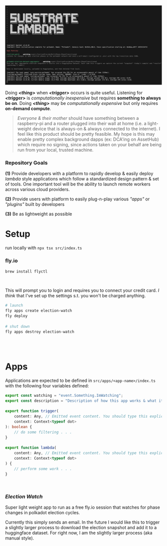 ![Title](./res/thumbnail.png)

Doing ***\<thing\>*** when ***\<trigger\>*** occurs is quite useful. Listening for ***\<trigger\>*** is *computationally inexpensive* but requires **something to always be on**. Doing ***\<thing\>*** may be *computationally expensive* but only requires **on-demand compute**.

> *Everyone & their mother* should have something between a raspberry-pi and a router plugged into their wall at home (i.e. a light-weight device that is always-on & always connected to the internet). I feel like this product should be pretty feasible. My hope is this may enable pretty complex background dapps (ex: DCA'ing on AssetHub) which require no signing, since actions taken on your behalf are being run from your local, trusted machine.

### Repository Goals

**(1)** Provide developers with a platform to rapidly develop & easily deploy *lambda* style applications which follow a standardized design pattern & set of tools. One important tool will be the ability to launch remote workers across various cloud providers.

**(2)** Provide users with platform to easily plug-n-play various *"apps"* or *"plugins"* built by developers

**(3)** Be as lightweight as possible

# Setup
run locally with `npx tsx src/index.ts`

### **fly.io**
```
brew install flyctl
```

<br>

This will prompt you to login and requires you to connect your credit card. _I think_ that I've set up the settings s.t. you won't be charged anything.

```bash
# launch
fly apps create election-watch
fly deploy

# shut down
fly apps destroy election-watch
```

<br><br>

# Apps
Applications are expected to be defined in `src/apps/<app-name>/index.ts` with the following four variables defined:

```ts
export const watching = "event.Something.ImWatching";
export const description = "Description of how this app works & what it does";

export function trigger(
    content: Any, // Emitted event content. You should type this explicitly.
    context: Context<typeof dot>
): boolean {
    // do some filtering . . .
}

export function lambda(
    content: Any, // Emitted event content. You should type this explicitly.
    context: Context<typeof dot>
) {
    // perform some work . . .
}
```

<br>

### *Election Watch*
Super light weight app to run as a free fly.io session that watches for phase changes in polkadot election cycles.

Currently this simply sends an email. In the future I would like this to trigger a slightly larger process to download the election snapshot and add it to a huggingface dataset. For right now, I am the slightly larger process (aka manual style).